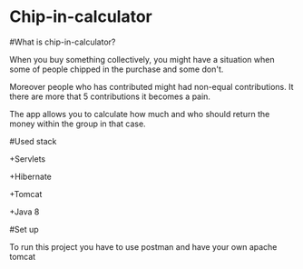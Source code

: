 # Chip-in-calculator
#What is chip-in-calculator?

When you buy something collectively, you might have a situation when some of people chipped in the purchase and some don't.

Moreover people who has contributed might had non-equal contributions. It there are more that 5 contributions it becomes a pain.

The app allows you to calculate how much and who should return the money within the group in that case.

#Used stack

+Servlets

+Hibernate

+Tomcat

+Java 8

#Set up 

To run this project you have to use postman and have your own apache tomcat



